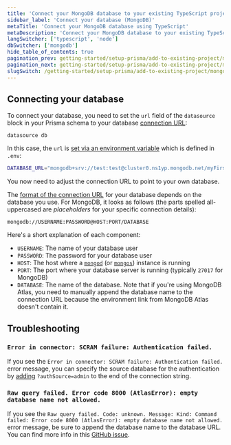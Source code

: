 ```yaml
---
title: 'Connect your MongoDB database to your existing TypeScript project'
sidebar_label: 'Connect your database (MongoDB)'
metaTitle: 'Connect your MongoDB database using TypeScript'
metaDescription: 'Connect your MongoDB database to your existing TypeScript project'
langSwitcher: ['typescript', 'node']
dbSwitcher: ['mongodb']
hide_table_of_contents: true
pagination_prev: getting-started/setup-prisma/add-to-existing-project/mongodb-typescript-mongodb
pagination_next: getting-started/setup-prisma/add-to-existing-project/mongodb/introspection-typescript-mongodb
slugSwitch: /getting-started/setup-prisma/add-to-existing-project/mongodb/connect-your-database-
---
```

 
## Connecting your database

To connect your database, you need to set the `url` field of the `datasource` block in your Prisma schema to your database [connection URL](/orm/reference/connection-urls):

```prisma file=prisma/schema.prisma showLineNumbers
datasource db 
```

In this case, the `url` is [set via an environment variable](/orm/more/development-environment/environment-variables) which is defined in `.env`:

```bash file=.env showLineNumbers
DATABASE_URL="mongodb+srv://test:test@cluster0.ns1yp.mongodb.net/myFirstDatabase"
```

You now need to adjust the connection URL to point to your own database.

The [format of the connection URL](/orm/reference/connection-urls) for your database depends on the database you use. For MongoDB, it looks as follows (the parts spelled all-uppercased are _placeholders_ for your specific connection details):

```no-lines
mongodb://USERNAME:PASSWORD@HOST:PORT/DATABASE
```

Here's a short explanation of each component:

- `USERNAME`: The name of your database user
- `PASSWORD`: The password for your database user
- `HOST`: The host where a [`mongod`](https://www.mongodb.com/docs/manual/reference/program/mongod/#mongodb-binary-bin.mongod) (or [`mongos`](https://www.mongodb.com/docs/manual/reference/program/mongos/#mongodb-binary-bin.mongos)) instance is running
- `PORT`: The port where your database server is running (typically `27017` for MongoDB)
- `DATABASE`: The name of the database. Note that if you're using MongoDB Atlas, you need to manually append the database name to the connection URL because the environment link from MongoDB Atlas doesn't contain it.

## Troubleshooting

### `Error in connector: SCRAM failure: Authentication failed.`

If you see the `Error in connector: SCRAM failure: Authentication failed.` error message, you can specify the source database for the authentication by [adding](https://github.com/prisma/prisma/discussions/9994#discussioncomment-1562283) `?authSource=admin` to the end of the connection string.

### `Raw query failed. Error code 8000 (AtlasError): empty database name not allowed.`

If you see the `Raw query failed. Code: unknown. Message: Kind: Command failed: Error code 8000 (AtlasError): empty database name not allowed.` error message, be sure to append the database name to the database URL. You can find more info in this [GitHub issue](https://github.com/prisma/docs/issues/5562).